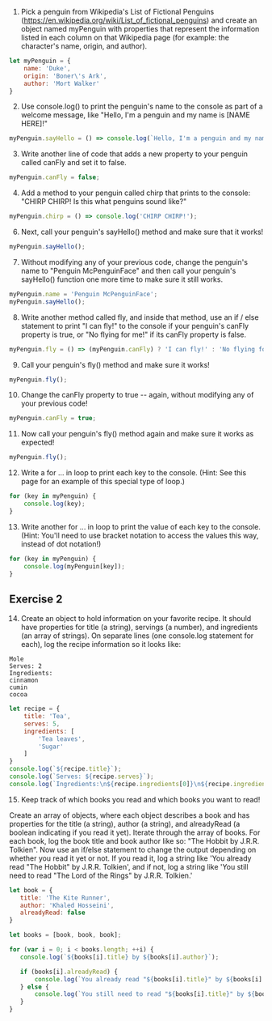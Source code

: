 1. Pick a penguin from Wikipedia's List of Fictional Penguins (https://en.wikipedia.org/wiki/List_of_fictional_penguins) and create an object named myPenguin with properties that represent the information listed in each column on that Wikipedia page (for example: the character's name, origin, and author).

```js
let myPenguin = {
	name: 'Duke',
	origin: 'Boner\'s Ark',
	author: 'Mort Walker'
} 
```

2. Use console.log() to print the penguin's name to the console as part of a welcome message, like "Hello, I'm a penguin and my name is [NAME HERE]!"

```js
myPenguin.sayHello = () => console.log(`Hello, I'm a penguin and my name is ${myPenguin.name}`)
```

3. Write another line of code that adds a new property to your penguin called canFly and set it to false.

```js
myPenguin.canFly = false;
```

4. Add a method to your penguin called chirp that prints to the console: "CHIRP CHIRP! Is this what penguins sound like?"

```js
myPenguin.chirp = () => console.log('CHIRP CHIRP!');
```

6. Next, call your penguin's sayHello() method and make sure that it works!

```js
myPenguin.sayHello();
```

7. Without modifying any of your previous code, change the penguin's name to "Penguin McPenguinFace" and then call your penguin's sayHello() function one more time to make sure it still works.

```js
myPenguin.name = 'Penguin McPenguinFace';
myPenguin.sayHello();
```

8. Write another method called fly, and inside that method, use an if / else statement to print "I can fly!" to the console if your penguin's canFly property is true, or "No flying for me!" if its canFly property is false.

```js
myPenguin.fly = () => (myPenguin.canFly) ? 'I can fly!' : 'No flying for me!';
```

9. Call your penguin's fly() method and make sure it works!

```js
myPenguin.fly();
```

10. Change the canFly property to true -- again, without modifying any of your previous code!

```js
myPenguin.canFly = true;
```

11. Now call your penguin's fly() method again and make sure it works as expected!

```js
myPenguin.fly();
```

12. Write a for ... in loop to print each key to the console. (Hint: See this page for an example of this special type of loop.)

```js
for (key in myPenguin) {
	console.log(key);
}
```

13. Write another for ... in loop to print the value of each key to the console. (Hint: You'll need to use bracket notation to access the values this way, instead of dot notation!)

```js
for (key in myPenguin) {
	console.log(myPenguin[key]);
}
```

## Exercise 2
 14. Create an object to hold information on your favorite recipe. It should have properties for title (a string), servings (a number), and ingredients (an array of strings).
 On separate lines (one console.log statement for each), log the recipe information so it looks like:
 ```
 Mole
 Serves: 2
 Ingredients:
 cinnamon
 cumin
 cocoa
```

```js
let recipe = {
	title: 'Tea',
	serves: 5,
	ingredients: [
		'Tea leaves',
		'Sugar'
	]
}
console.log(`${recipe.title}`);
console.log(`Serves: ${recipe.serves}`);
console.log(`Ingredients:\n${recipe.ingredients[0]}\n${recipe.ingredients[1]}`);
```

 15. Keep track of which books you read and which books you want to read!

 Create an array of objects, where each object describes a book and has properties for the title (a string), author (a string), and alreadyRead (a boolean indicating if you read it yet).
 Iterate through the array of books. For each book, log the book title and book author like so: "The Hobbit by J.R.R. Tolkien".
 Now use an if/else statement to change the output depending on whether you read it yet or not. If you read it, log a string like 'You already read "The Hobbit" by J.R.R. Tolkien', and if not, log a string like 'You still need to read "The Lord of the Rings" by J.R.R. Tolkien.'

 ```js
let book = {
	title: 'The Kite Runner',
	author: 'Khaled Hosseini',
	alreadyRead: false
}

let books = [book, book, book];

for (var i = 0; i < books.length; ++i) {
	console.log(`${books[i].title} by ${books[i].author}`);

	if (books[i].alreadyRead) {
		console.log(`You already read "${books[i].title}" by ${books[i].author}`);
	} else {
		console.log(`You still need to read "${books[i].title}" by ${books[i].author}`);
	}
}

```
